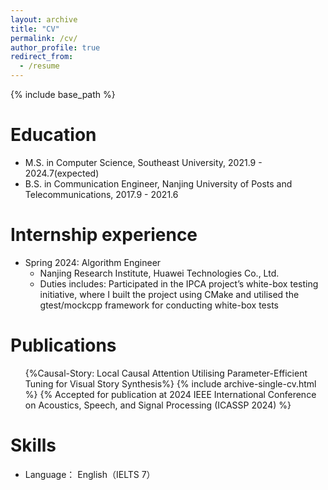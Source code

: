 ```yaml
---
layout: archive
title: "CV"
permalink: /cv/
author_profile: true
redirect_from:
  - /resume
---
```


{% include base_path %}

Education
======
* M.S. in Computer Science, Southeast University, 2021.9 - 2024.7(expected)
* B.S. in Communication Engineer, Nanjing University of Posts and Telecommunications, 2017.9 - 2021.6


Internship experience
======
* Spring 2024: Algorithm Engineer
  * Nanjing Research Institute, Huawei Technologies Co., Ltd.  
  * Duties includes: Participated in the IPCA project’s white-box testing initiative, where I built the project using CMake and utilised the gtest/mockcpp framework for conducting white-box tests 

Publications
======
  <ul>{%Causal-Story: Local Causal Attention Utilising Parameter-Efficient Tuning for Visual Story Synthesis%}
    {% include archive-single-cv.html %}
  {% Accepted for publication at 2024 IEEE International Conference on Acoustics, Speech, and Signal Processing (ICASSP 2024) %}</ul>




  
Skills
======
* Language： English（IELTS 7）

